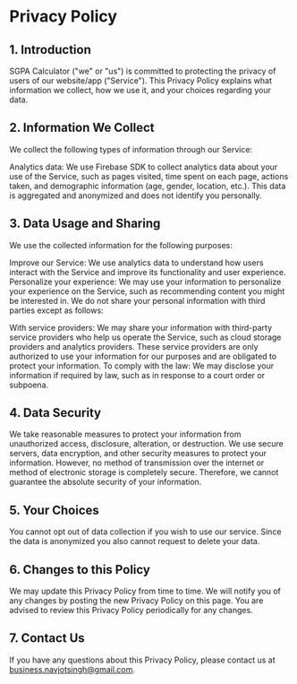 
# Privacy Policy

## 1. Introduction

SGPA Calculator ("we" or "us") is committed to protecting the privacy of users of our website/app ("Service"). This Privacy Policy explains what information we collect, how we use it, and your choices regarding your data.

## 2. Information We Collect

We collect the following types of information through our Service:

Analytics data: We use Firebase SDK to collect analytics data about your use of the Service, such as pages visited, time spent on each page, actions taken, and demographic information (age, gender, location, etc.). This data is aggregated and anonymized and does not identify you personally.

## 3. Data Usage and Sharing

We use the collected information for the following purposes:

Improve our Service: We use analytics data to understand how users interact with the Service and improve its functionality and user experience.
Personalize your experience: We may use your information to personalize your experience on the Service, such as recommending content you might be interested in.
We do not share your personal information with third parties except as follows:

With service providers: We may share your information with third-party service providers who help us operate the Service, such as cloud storage providers and analytics providers. These service providers are only authorized to use your information for our purposes and are obligated to protect your information.
To comply with the law: We may disclose your information if required by law, such as in response to a court order or subpoena.

## 4. Data Security

We take reasonable measures to protect your information from unauthorized access, disclosure, alteration, or destruction. We use secure servers, data encryption, and other security measures to protect your information. However, no method of transmission over the internet or method of electronic storage is completely secure. Therefore, we cannot guarantee the absolute security of your information.

## 5. Your Choices

You cannot opt out of data collection if you wish to use our service. Since the data is anonymized you also cannot request to delete your data.

## 6. Changes to this Policy

We may update this Privacy Policy from time to time. We will notify you of any changes by posting the new Privacy Policy on this page. You are advised to review this Privacy Policy periodically for any changes.

## 7. Contact Us

If you have any questions about this Privacy Policy, please contact us at business.navjotsingh@gmail.com.
